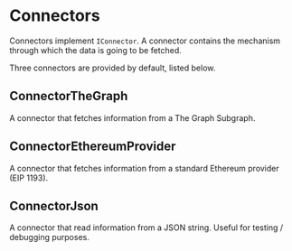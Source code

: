 # Connectors

Connectors implement `IConnector`. A connector contains the mechanism through which the data is going to be fetched.

Three connectors are provided by default, listed below.

## ConnectorTheGraph

A connector that fetches information from a The Graph Subgraph.

## ConnectorEthereumProvider

A connector that fetches information from a standard Ethereum provider \(EIP 1193\).

## ConnectorJson

A connector that read information from a JSON string. Useful for testing / debugging purposes.


